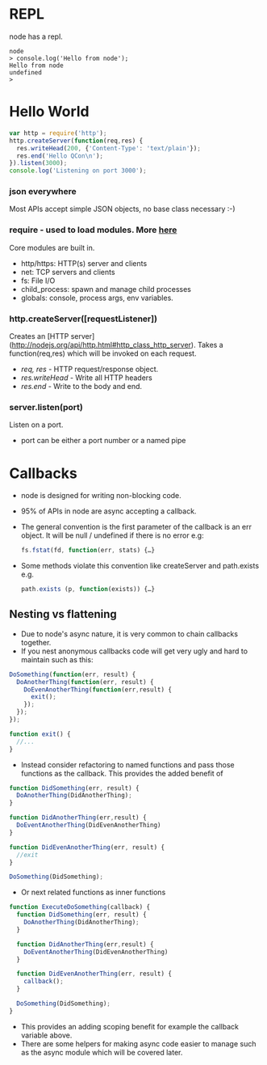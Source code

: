 # REPL
node has a repl.

```text
node
> console.log('Hello from node');
Hello from node
undefined
>
```

# Hello World

```javascript
var http = require('http');
http.createServer(function(req,res) {
  res.writeHead(200, {'Content-Type': 'text/plain'});
  res.end('Hello QCon\n');
}).listen(3000);
console.log('Listening on port 3000');
```
### json everywhere
Most APIs accept simple JSON objects, no base class necessary :-)

### require - used to load modules. More [here](http://nodejs.org/api/)
Core modules are built in.
  * http/https: HTTP(s) server and clients
  * net: TCP servers and clients
  * fs: File I/O
  * child_process: spawn and manage child processes
  * globals: console, process args, env variables.

### http.createServer([requestListener])
Creates an [HTTP server] (http://nodejs.org/api/http.html#http_class_http_server). Takes a function(req,res) which will be invoked on each request.
* _req, res_ - HTTP request/response object. 
* _res.writeHead_ - Write all HTTP headers
* _res.end_ - Write to the body and end.

### server.listen(port)
Listen on a port. 
* port can be either a port number or a named pipe

# Callbacks
* node is designed for writing non-blocking code.
* 95% of APIs in node are async accepting a callback.
* The general convention is the first parameter of the callback is an err object. It will be null / undefined if there is no error
e.g:

  ```javascript
  fs.fstat(fd, function(err, stats) {…}
  ```

* Some methods violate this convention like createServer and path.exists e.g.

  ```javascript
  path.exists (p, function(exists)) {…}
  ```

## Nesting vs flattening
* Due to node's async nature, it is very common to chain callbacks together.
* If you nest anonymous callbacks code will get very ugly and hard to maintain such as this:

```javascript
DoSomething(function(err, result) {
  DoAnotherThing(function(err, result) {
    DoEvenAnotherThing(function(err,result) {
      exit();
    });
  });
});

function exit() {
  //...
}
```

* Instead consider refactoring to named functions and pass those functions as the callback. This provides the added benefit of 

```javascript
function DidSomething(err, result) {
  DoAnotherThing(DidAnotherThing);
}

function DidAnotherThing(err,result) {
  DoEventAnotherThing(DidEvenAnotherThing)
}

function DidEvenAnotherThing(err, result) {
  //exit
}

DoSomething(DidSomething);
```

* Or next related functions as inner functions

```javascript
function ExecuteDoSomething(callback) {
  function DidSomething(err, result) {
    DoAnotherThing(DidAnotherThing);
  }

  function DidAnotherThing(err,result) {
    DoEventAnotherThing(DidEvenAnotherThing)
  }

  function DidEvenAnotherThing(err, result) {
    callback();
  }

  DoSomething(DidSomething);
}

```

* This provides an adding scoping benefit for example the callback variable above.
* There are some helpers for making async code easier to manage such as the async module which will be covered later.

